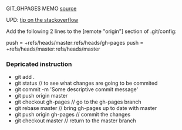 GIT_GHPAGES MEMO
[source](http://lea.verou.me/2011/10/easily-keep-gh-pages-in-sync-with-master/)

UPD: [tip on the stackoverflow](http://stackoverflow.com/questions/5807459/github-mirroring-gh-pages-to-master/7472481#7472481)

Add the following 2 lines to the [remote "origin"] section of .git/config:

push = +refs/heads/master:refs/heads/gh-pages
push = +refs/heads/master:refs/heads/master

### Depricated instruction

- git add .
- git status // to see what changes are going to be commited
- git commit -m 'Some descriptive commit message'
- git push origin master
- git checkout gh-pages // go to the gh-pages branch
- git rebase master // bring gh-pages up to date with master
- git push origin gh-pages // commit the changes
- git checkout master // return to the master branch
